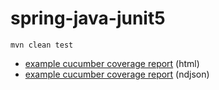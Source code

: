 # spring-java-junit5

`mvn clean test`

- [example cucumber coverage report](./example/cucumber/results.html) (html)
- [example cucumber coverage report](./example/cucumber/results.ndjson) (ndjson)
